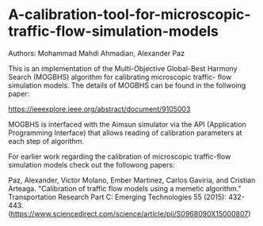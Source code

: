 # A-calibration-tool-for-microscopic-traffic-flow-simulation-models

Authors: Mohammad Mahdi Ahmadian, Alexander Paz

This is an implementation of the Multi-Objective Global-Best Harmony Search (MOGBHS) algorithm for calibrating microscopic traffic-
flow simulation models. The details of MOGBHS can be found in the follwoing paper:

https://ieeexplore.ieee.org/abstract/document/9105003

MOGBHS is interfaced with the Aimsun simulator via the API (Application Programming Interface) that
allows reading of calibration parameters at each step of algorithm.

For earlier work regarding the calibration of microscopic traffic-flow simulation models check out the followong papers:

Paz, Alexander, Victor Molano, Ember Martinez, Carlos Gaviria, and Cristian Arteaga. "Calibration of traffic flow models using a memetic algorithm." Transportation Research Part C: Emerging Technologies 55 (2015): 432-443. (https://www.sciencedirect.com/science/article/pii/S0968090X15000807)
